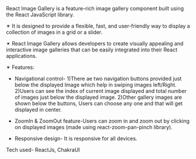  React Image Gallery is a feature-rich image gallery component built using the React JavaScript library.

✴ It is designed to provide a flexible, fast, and user-friendly way to display a collection of images in a grid or a slider.

✴ React Image Gallery allows developers to create visually appealing and interactive image galleries that can be easily integrated into their React applications.

✴ Features:
* Navigational control-
 1)There ae two navigation buttons provided just below the displayed Image which help in swiping images left/Right.
 2)Users can see the index of current image displayed and total number of images just below the displayed image.
 2)Other gallery images are shown below the buttons, Users can choose any one and that will get displayed in center.
  
* ZoomIn & ZoomOut feature-Users can zoom in and zoom out by clicking on displayed images (made using react-zoom-pan-pinch library).
  
* Responsive design- It is responsive for all devices.

Tech used- ReactJs, ChakraUI
